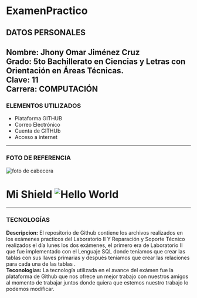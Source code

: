 # ExamenPractico
## DATOS PERSONALES<br>
**Nombre:** Jhony Omar Jiménez Cruz<br>
**Grado:** 5to Bachillerato en Ciencias y Letras con Orientación en Áreas Técnicas.<br>
**Clave:** 11<br>
**Carrera:** COMPUTACIÓN<br>
---
### ELEMENTOS UTILIZADOS
* Plataforma GITHUB<br>
* Correo Electrónico<br>
* Cuenta de GITHUb<br>
* Acceso a internet<br>
---
### FOTO DE REFERENCIA<br>
![foto de cabecera](https://cdn-icons-png.flaticon.com/512/25/25231.png)<br>
# Mi Shield ![Hello World](https://img.shields.io/badge/hello-word-pink)<br>
---
### TECNOLOGÍAS<br>
**Descripcion:** El repositorio de Github contiene los archivos realizados en los exámenes practicos del Laboratorio II Y Reparación y Soporte Técnico realizados
el día lunes los dos exámenes, el primero era de Laboratorio II que fue implementado con el Lenguaje SQL donde teniamos que crear las tablas con sus llaves primarias
y después teniamos que crear las relaciones para cada una de las tablas .<br>
**Teconologias:** La tecnología utilizada en el avance del exámen fue la plataforma de Github que nos ofrece un mejor trabajo con nuestros amigos al momento de trabajar juntos
donde quiera que estemos nuestro trabajo lo podemos modificar.<br>
